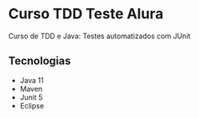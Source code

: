 # Curso TDD Teste Alura
Curso de TDD e Java: Testes automatizados com JUnit

## Tecnologias

- Java 11
- Maven
- Junit 5
- Eclipse


